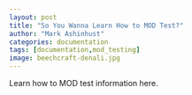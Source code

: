 ```yaml
---
layout: post
title: "So You Wanna Learn How to MOD Test?"
author: "Mark Ashinhust"
categories: documentation
tags: [documentation,mod_testing]
image: beechcraft-denali.jpg
---
```


Learn how to MOD test information here.